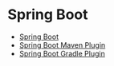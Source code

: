 # Spring Boot

* [Spring Boot](编程语言/Java/Javalang/Spring生态系统/projects/Spring-Boot/Spring-Boot/)
* [Spring Boot Maven Plugin](编程语言/Java/Javalang/Spring生态系统/projects/Spring-Boot/Spring-Boot-Maven-Plugin.md)
* [Spring Boot Gradle Plugin](编程语言/Java/Javalang/Spring生态系统/projects/Spring-Boot/Spring-Boot-Gradle-Plugin.md)

